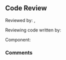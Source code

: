 ## Code Review

Reviewed by: <Haoxiang Wang>, <u7544188>

Reviewing code written by: <Ta-Wei Chen> <u7546144>

Component: <Dice Class>

### Comments 

<write your comments here>



